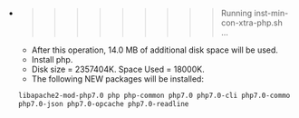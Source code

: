 * >>>>>>>>> Running inst-min-con-xtra-php.sh ...
  * After this operation, 14.0 MB of additional disk space will be used.
  * Install php.
  * Disk size = 2357404K. Space Used = 18000K.
  * The following NEW packages will be installed:
  ```bash
  libapache2-mod-php7.0 php php-common php7.0 php7.0-cli php7.0-common
  php7.0-json php7.0-opcache php7.0-readline
  ```
